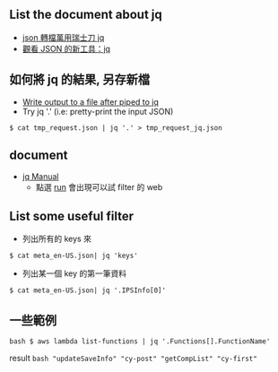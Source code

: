 ## List the document about jq
  - [json 轉檔萬用瑞士刀 jq](https://newtoypia.blogspot.com/2015/03/json-jq.html)
  - [觀看 JSON 的新工具：jq](https://ithelp.ithome.com.tw/articles/10130071)

## 如何將 jq 的結果, 另存新檔
  * [Write output to a file after piped to jq](https://stackoverflow.com/questions/48964305/write-output-to-a-file-after-piped-to-jq)
  * Try jq '.' (i.e: pretty-print the input JSON)
```
$ cat tmp_request.json | jq '.' > tmp_request_jq.json
```

## document
  * [jq Manual](https://stedolan.github.io/jq/manual/)
    * 點選 [run](https://jqplay.org/jq?q=.%5B%22foo%22%5D%3F&j=%7B%22foo%22%3A%2042%7D) 會出現可以試 filter 的 web       

## List some useful filter
  * 列出所有的 keys 來
```
$ cat meta_en-US.json| jq 'keys'
```
  * 列出某一個 key 的第一筆資料
```
$ cat meta_en-US.json| jq '.IPSInfo[0]'
```

## 一些範例
`bash
$ aws lambda list-functions | jq '.Functions[].FunctionName'
`

result
`bash
"updateSaveInfo"
"cy-post"
"getCompList"
"cy-first"
`
